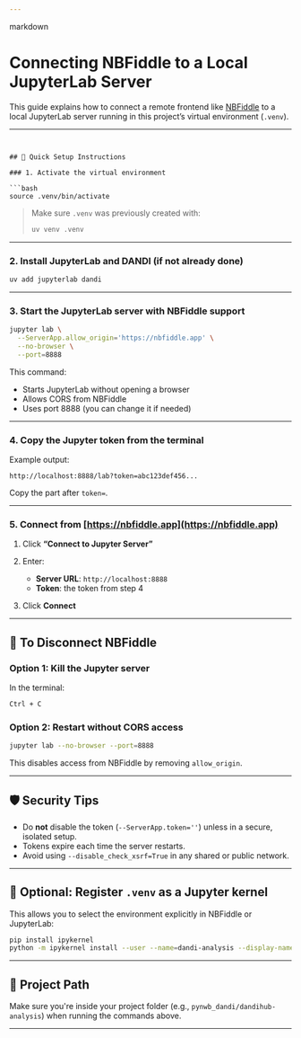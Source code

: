 ```yaml
---

````
markdown
# Connecting NBFiddle to a Local JupyterLab Server

This guide explains how to connect a remote frontend like [NBFiddle](https://nbfiddle.app) to a local JupyterLab server running in this project’s virtual environment (`.venv`).

---
```


## 🚀 Quick Setup Instructions

### 1. Activate the virtual environment

```bash
source .venv/bin/activate
````

> Make sure `.venv` was previously created with:
>
> ```bash
> uv venv .venv
> ```

---

### 2. Install JupyterLab and DANDI (if not already done)

```bash
uv add jupyterlab dandi
```

---

### 3. Start the JupyterLab server with NBFiddle support

```bash
jupyter lab \
  --ServerApp.allow_origin='https://nbfiddle.app' \
  --no-browser \
  --port=8888
```

This command:

* Starts JupyterLab without opening a browser
* Allows CORS from NBFiddle
* Uses port 8888 (you can change it if needed)

---

### 4. Copy the Jupyter token from the terminal

Example output:

```
http://localhost:8888/lab?token=abc123def456...
```

Copy the part after `token=`.

---

### 5. Connect from [https://nbfiddle.app](https://nbfiddle.app)

1. Click **“Connect to Jupyter Server”**
2. Enter:

   * **Server URL**: `http://localhost:8888`
   * **Token**: the token from step 4
3. Click **Connect**

---

## 🔌 To Disconnect NBFiddle

### Option 1: Kill the Jupyter server

In the terminal:

```bash
Ctrl + C
```

### Option 2: Restart without CORS access

```bash
jupyter lab --no-browser --port=8888
```

This disables access from NBFiddle by removing `allow_origin`.

---

## 🛡️ Security Tips

* Do **not** disable the token (`--ServerApp.token=''`) unless in a secure, isolated setup.
* Tokens expire each time the server restarts.
* Avoid using `--disable_check_xsrf=True` in any shared or public network.

---

## 🧠 Optional: Register `.venv` as a Jupyter kernel

This allows you to select the environment explicitly in NBFiddle or JupyterLab:

```bash
pip install ipykernel
python -m ipykernel install --user --name=dandi-analysis --display-name "Python (dandi-analysis)"
```

---

## 📁 Project Path

Make sure you're inside your project folder (e.g., `pynwb_dandi/dandihub-analysis`) when running the commands above.

---
